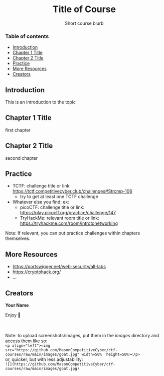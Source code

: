 <h1 align="center">Title of Course</h1>
  <p align="center">
    Short course blurb
  </p>

### Table of contents

- [Introduction](#introduction)
- [Chapter 1 Title](#chapter-1-title)
- [Chapter 2 Title](#chapter-2-title)
- [Practice](#practice)
- [More Resources](#more-resources)
- [Creators](#creators)

## Introduction

This is an introduction to the topic

## Chapter 1 Title

first chapter

## Chapter 2 Title
second chapter

## Practice
- TCTF: challenge title or link: https://tctf.competitivecyber.club/challenges#Strcmp-106
	- try to get at least one TCTF challenge
- Whatever else you find; ex:
	- picoCTF: challenge title or link: https://play.picoctf.org/practice/challenge/147
	- TryHackMe: relevant room title or link: https://tryhackme.com/room/introtonetworking

Note: If relevant, you can put practice challenges within chapters themselves. 

## More Resources
- https://portswigger.net/web-security/all-labs
- https://cryptohack.org/
- ...

## Creators

**Your Name**

Enjoy :metal:

<br><br>
Note: to upload screenshots/images, put them in the *images* directory and access them like so:<br>
`<p align="left"><img src="https://github.com/MasonCompetitiveCyber/ctf-courses/raw/main/images/goat.jpg" width=50%  height=50%></p>`
<br>or, quicker, but with less adjustability:<br>
`![](https://github.com/MasonCompetitiveCyber/ctf-courses/raw/main/images/goat.jpg)`
